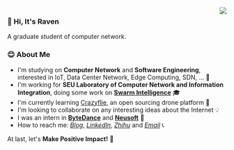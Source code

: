 
<a href="#">
  <img align="right" src="https://github-readme-stats-git-master.dreace.vercel.app/api?icon_color=586069&hide_border=true&title_color=a0a9af&username=RavenLite&show_icons=true">
</a>

### 👋 Hi, It's Raven 
A graduate student of computer network.

### 😊 About Me
- I'm studying on **Computer Network** and **Software Engineering**, interested in IoT, Data Center Network, Edge Computing, SDN, ... 🔭
- I'm working for **SEU Laboratory of Computer Network and Information Integration**, doing some work on **[Swarm Intelligence](https://github.com/SEU-NetSI)** 🎓
- I'm currently learning [Crazyflie](https://www.bitcraze.io/), an open sourcing drone platform 🚁
- I'm looking to collaborate on any interesting ideas about the Internet 💡
- I was an intern in **[ByteDance](https://www.bytedance.com/en/)** and **[Neusoft](https://www.neusoft.com/)** 💎
- How to reach me: *[Blog](https://ravenxu.top/)*, *[LinkedIn](https://www.linkedin.com/in/ravenxu/)*, *[Zhihu](https://www.zhihu.com/people/ravenxu98)* and *[Email](mailto:xrwgood@qq.com)* 📞

At last, let's **Make Positive Impact!** 💪

